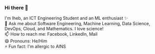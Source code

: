 ### Hi there 👋

<!--
**Iheb-404notfound/Iheb-404notfound** is a ✨ _special_ ✨ repository because its `README.md` (this file) appears on your GitHub profile.

Here are some ideas to get you started:

- 🔭 I’m currently working on ...
- 🌱 I’m currently learning ...
- 👯 I’m looking to collaborate on ...
- 🤔 I’m looking for help with ...
- 💬 Ask me about ...
- 📫 How to reach me: ...
- 😄 Pronouns: ...
- ⚡ Fun fact: ...
-->
I'm Iheb, an ICT Engineering Student and an ML enthusiast ✨  
💬 Ask me about Software Engineering, Machine Learning, Data Science, DevOps, Cloud, and Mathematics. I love science!  
📫 How to reach me: Facebook, LinkedIn, Mail  
😄 Pronouns: He/Him  
⚡ Fun fact: I'm allergic to AINS  
